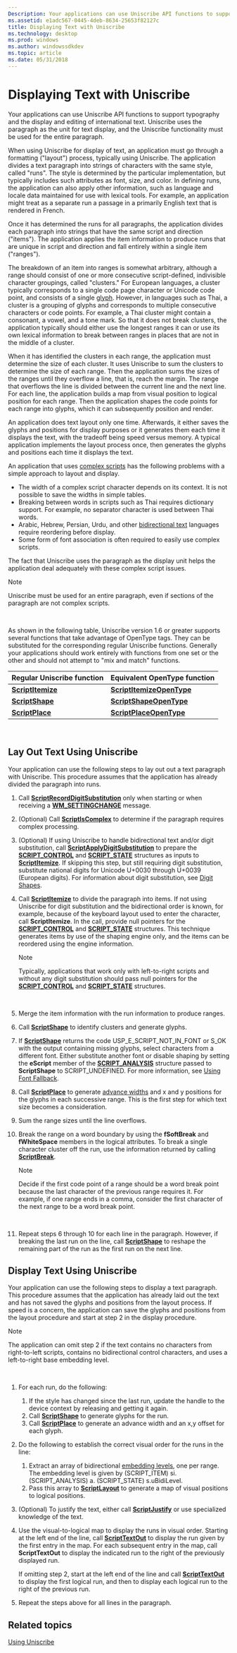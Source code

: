 ```yaml
---
Description: Your applications can use Uniscribe API functions to support typography and the display and editing of international text. Uniscribe uses the paragraph as the unit for text display, and the Uniscribe functionality must be used for the entire paragraph.
ms.assetid: e1adc567-0445-4deb-8634-25653f82127c
title: Displaying Text with Uniscribe
ms.technology: desktop
ms.prod: windows
ms.author: windowssdkdev
ms.topic: article
ms.date: 05/31/2018
---
```


# Displaying Text with Uniscribe

Your applications can use Uniscribe API functions to support typography and the display and editing of international text. Uniscribe uses the paragraph as the unit for text display, and the Uniscribe functionality must be used for the entire paragraph.

When using Uniscribe for display of text, an application must go through a formatting ("layout") process, typically using Uniscribe. The application divides a text paragraph into strings of characters with the same style, called "runs". The style is determined by the particular implementation, but typically includes such attributes as font, size, and color. In defining runs, the application can also apply other information, such as language and locale data maintained for use with lexical tools. For example, an application might treat as a separate run a passage in a primarily English text that is rendered in French.

Once it has determined the runs for all paragraphs, the application divides each paragraph into strings that have the same script and direction ("items"). The application applies the item information to produce runs that are unique in script and direction and fall entirely within a single item ("ranges").

The breakdown of an item into ranges is somewhat arbitrary, although a range should consist of one or more consecutive script-defined, indivisible character groupings, called "clusters." For European languages, a cluster typically corresponds to a single code page character or Unicode code point, and consists of a single [glyph](uniscribe-glossary.md#glyph). However, in languages such as Thai, a cluster is a grouping of glyphs and corresponds to multiple consecutive characters or code points. For example, a Thai cluster might contain a consonant, a vowel, and a tone mark. So that it does not break clusters, the application typically should either use the longest ranges it can or use its own lexical information to break between ranges in places that are not in the middle of a cluster.

When it has identified the clusters in each range, the application must determine the size of each cluster. It uses Uniscribe to sum the clusters to determine the size of each range. Then the application sums the sizes of the ranges until they overflow a line, that is, reach the margin. The range that overflows the line is divided between the current line and the next line. For each line, the application builds a map from visual position to logical position for each range. Then the application shapes the code points for each range into glyphs, which it can subsequently position and render.

An application does text layout only one time. Afterwards, it either saves the glyphs and positions for display purposes or it generates them each time it displays the text, with the tradeoff being speed versus memory. A typical application implements the layout process once, then generates the glyphs and positions each time it displays the text.

An application that uses [complex scripts](uniscribe-glossary.md#complex-script) has the following problems with a simple approach to layout and display.

-   The width of a complex script character depends on its context. It is not possible to save the widths in simple tables.
-   Breaking between words in scripts such as Thai requires dictionary support. For example, no separator character is used between Thai words.
-   Arabic, Hebrew, Persian, Urdu, and other [bidirectional text](uniscribe-glossary.md#bidirectional-text) languages require reordering before display.
-   Some form of font association is often required to easily use complex scripts.

The fact that Uniscribe uses the paragraph as the display unit helps the application deal adequately with these complex script issues.

> [!Note]  
> Uniscribe must be used for an entire paragraph, even if sections of the paragraph are not complex scripts.

 

As shown in the following table, Uniscribe version 1.6 or greater supports several functions that take advantage of OpenType tags. They can be substituted for the corresponding regular Uniscribe functions. Generally your applications should work entirely with functions from one set or the other and should not attempt to "mix and match" functions.



| Regular Uniscribe function             | Equivalent OpenType function                           |
|----------------------------------------|--------------------------------------------------------|
| [**ScriptItemize**](/windows/desktop/api/Usp10/nf-usp10-scriptitemize) | [**ScriptItemizeOpenType**](/windows/desktop/api/usp10/nf-usp10-scriptitemizeopentype) |
| [**ScriptShape**](/windows/desktop/api/Usp10/nf-usp10-scriptshape)     | [**ScriptShapeOpenType**](/windows/desktop/api/Usp10/nf-usp10-scriptshapeopentype)     |
| [**ScriptPlace**](/windows/desktop/api/Usp10/nf-usp10-scriptplace)     | [**ScriptPlaceOpenType**](/windows/desktop/api/Usp10/nf-usp10-scriptplaceopentype)     |



 

## Lay Out Text Using Uniscribe

Your application can use the following steps to lay out out a text paragraph with Uniscribe. This procedure assumes that the application has already divided the paragraph into runs.

1.  Call [**ScriptRecordDigitSubstitution**](/windows/desktop/api/Usp10/nf-usp10-scriptrecorddigitsubstitution) only when starting or when receiving a [**WM\_SETTINGCHANGE**](https://www.bing.com/search?q=**WM\_SETTINGCHANGE**) message.
2.  (Optional) Call [**ScriptIsComplex**](/windows/desktop/api/Usp10/nf-usp10-scriptiscomplex) to determine if the paragraph requires complex processing.
3.  (Optional) If using Uniscribe to handle bidirectional text and/or digit substitution, call [**ScriptApplyDigitSubstitution**](/windows/desktop/api/Usp10/nf-usp10-scriptapplydigitsubstitution) to prepare the [**SCRIPT\_CONTROL**](/windows/desktop/api/Usp10/ns-usp10-tag_script_control) and [**SCRIPT\_STATE**](/windows/desktop/api/Usp10/ns-usp10-tag_script_state) structures as inputs to [**ScriptItemize**](/windows/desktop/api/Usp10/nf-usp10-scriptitemize). If skipping this step, but still requiring digit substitution, substitute national digits for Unicode U+0030 through U+0039 (European digits). For information about digit substitution, see [Digit Shapes](digit-shapes.md).
4.  Call [**ScriptItemize**](/windows/desktop/api/Usp10/nf-usp10-scriptitemize) to divide the paragraph into items. If not using Uniscribe for digit substitution and the bidirectional order is known, for example, because of the keyboard layout used to enter the character, call **ScriptItemize**. In the call, provide null pointers for the [**SCRIPT\_CONTROL**](/windows/desktop/api/Usp10/ns-usp10-tag_script_control) and [**SCRIPT\_STATE**](/windows/desktop/api/Usp10/ns-usp10-tag_script_state) structures. This technique generates items by use of the shaping engine only, and the items can be reordered using the engine information.
    > [!Note]  
    > Typically, applications that work only with left-to-right scripts and without any digit substitution should pass null pointers for the [**SCRIPT\_CONTROL**](/windows/desktop/api/Usp10/ns-usp10-tag_script_control) and [**SCRIPT\_STATE**](/windows/desktop/api/Usp10/ns-usp10-tag_script_state) structures.

     

5.  Merge the item information with the run information to produce ranges.
6.  Call [**ScriptShape**](/windows/desktop/api/Usp10/nf-usp10-scriptshape) to identify clusters and generate glyphs.
7.  If [**ScriptShape**](/windows/desktop/api/Usp10/nf-usp10-scriptshape) returns the code USP\_E\_SCRIPT\_NOT\_IN\_FONT or S\_OK with the output containing missing glyphs, select characters from a different font. Either substitute another font or disable shaping by setting the **eScript** member of the [**SCRIPT\_ANALYSIS**](/windows/desktop/api/Usp10/ns-usp10-tag_script_analysis) structure passed to **ScriptShape** to SCRIPT\_UNDEFINED. For more information, see [Using Font Fallback](using-font-fallback.md).
8.  Call [**ScriptPlace**](/windows/desktop/api/Usp10/nf-usp10-scriptplace) to generate [advance widths](uniscribe-glossary.md#advance-width) and x and y positions for the glyphs in each successive range. This is the first step for which text size becomes a consideration.
9.  Sum the range sizes until the line overflows.
10. Break the range on a word boundary by using the **fSoftBreak** and **fWhiteSpace** members in the logical attributes. To break a single character cluster off the run, use the information returned by calling [**ScriptBreak**](/windows/desktop/api/Usp10/nf-usp10-scriptbreak).
    > [!Note]  
    > Decide if the first code point of a range should be a word break point because the last character of the previous range requires it. For example, if one range ends in a comma, consider the first character of the next range to be a word break point.

     

11. Repeat steps 6 through 10 for each line in the paragraph. However, if breaking the last run on the line, call [**ScriptShape**](/windows/desktop/api/Usp10/nf-usp10-scriptshape) to reshape the remaining part of the run as the first run on the next line.

## Display Text Using Uniscribe

Your application can use the following steps to display a text paragraph. This procedure assumes that the application has already laid out the text and has not saved the glyphs and positions from the layout process. If speed is a concern, the application can save the glyphs and positions from the layout procedure and start at step 2 in the display procedure.

> [!Note]  
> The application can omit step 2 if the text contains no characters from right-to-left scripts, contains no bidirectional control characters, and uses a left-to-right base embedding level.

 

1.  For each run, do the following:
    1.  If the style has changed since the last run, update the handle to the device context by releasing and getting it again.
    2.  Call [**ScriptShape**](/windows/desktop/api/Usp10/nf-usp10-scriptshape) to generate glyphs for the run.
    3.  Call [**ScriptPlace**](/windows/desktop/api/Usp10/nf-usp10-scriptplace) to generate an advance width and an x,y offset for each glyph.
2.  Do the following to establish the correct visual order for the runs in the line:
    1.  Extract an array of bidirectional [embedding levels](uniscribe-glossary.md#embedding-level), one per range. The embedding level is given by (SCRIPT\_ITEM) si.(SCRIPT\_ANALYSIS) a. (SCRIPT\_STATE) s.uBidiLevel.
    2.  Pass this array to [**ScriptLayout**](/windows/desktop/api/Usp10/nf-usp10-scriptlayout) to generate a map of visual positions to logical positions.
3.  (Optional) To justify the text, either call [**ScriptJustify**](/windows/desktop/api/Usp10/nf-usp10-scriptjustify) or use specialized knowledge of the text.
4.  Use the visual-to-logical map to display the runs in visual order. Starting at the left end of the line, call [**ScriptTextOut**](/windows/desktop/api/Usp10/nf-usp10-scripttextout) to display the run given by the first entry in the map. For each subsequent entry in the map, call **ScriptTextOut** to display the indicated run to the right of the previously displayed run.

    If omitting step 2, start at the left end of the line and call [**ScriptTextOut**](/windows/desktop/api/Usp10/nf-usp10-scripttextout) to display the first logical run, and then to display each logical run to the right of the previous run.

5.  Repeat the steps above for all lines in the paragraph.

## Related topics

<dl> <dt>

[Using Uniscribe](using-uniscribe.md)
</dt> </dl>

 

 



